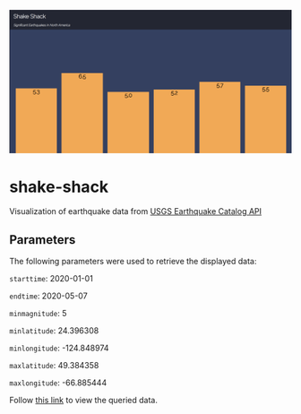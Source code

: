 ![shake-shack](./shake-shack.png)
# shake-shack

Visualization of earthquake data from [USGS Earthquake Catalog API](https://earthquake.usgs.gov/fdsnws/event/1/)

## Parameters
The following parameters were used to retrieve the displayed data:

`starttime`: 2020-01-01

`endtime`: 2020-05-07

`minmagnitude`: 5

`minlatitude`: 24.396308

`minlongitude`: -124.848974

`maxlatitude`: 49.384358

`maxlongitude`: -66.885444

Follow [this link](https://earthquake.usgs.gov/fdsnws/event/1/query?format=geojson&starttime=2020-01-01&endtime=2020-05-07&minmagnitude=5&minlatitude=24.396308&minlongitude=-124.848974&maxlatitude=49.384358&maxlongitude=-66.885444) to view the queried data.




